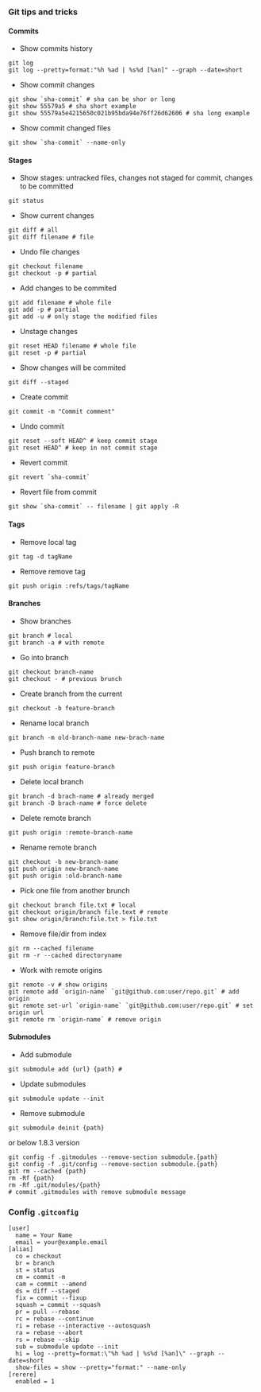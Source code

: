 ### Git tips and tricks

#### Commits

* Show commits history
```
git log
git log --pretty=format:"%h %ad | %s%d [%an]" --graph --date=short
```

* Show commit changes
```
git show `sha-commit` # sha can be shor or long
git show 55579a5 # sha short example
git show 55579a5e4215650c021b95bda94e76ff26d62606 # sha long example
```

* Show commit changed files
```
git show `sha-commit` --name-only
```

#### Stages

* Show stages: untracked files, changes not staged for commit, changes to be committed
```
git status
```

* Show current changes
```
git diff # all
git diff filename # file
```

* Undo file changes
```
git checkout filename
git checkout -p # partial
```

* Add changes to be commited
```
git add filename # whole file
git add -p # partial
git add -u # only stage the modified files
```

* Unstage changes
```
git reset HEAD filename # whole file
git reset -p # partial
```

* Show changes will be commited
```
git diff --staged
```

* Create commit
```
git commit -m "Commit comment"
```

* Undo commit
```
git reset --soft HEAD^ # keep commit stage
git reset HEAD^ # keep in not commit stage
```

* Revert commit
```
git revert `sha-commit`
```

* Revert file from commit
```
git show `sha-commit` -- filename | git apply -R
```

#### Tags

* Remove local tag
```
git tag -d tagName
```

* Remove remove tag
```
git push origin :refs/tags/tagName
```

#### Branches

* Show branches
```
git branch # local
git branch -a # with remote
```

* Go into branch
```
git checkout branch-name
git checkout - # previous brunch
```

* Create branch from the current 
```
git checkout -b feature-branch
```

* Rename local branch
```
git branch -m old-branch-name new-brach-name
```

* Push branch to remote 
```
git push origin feature-branch
```

* Delete local branch
```
git branch -d brach-name # already merged
git branch -D brach-name # force delete
```

* Delete remote branch
```
git push origin :remote-branch-name
```

* Rename remote branch
```
git checkout -b new-branch-name
git push origin new-branch-name
git push origin :old-branch-name
```

* Pick one file from another brunch
```
git checkout branch file.txt # local
git checkout origin/branch file.text # remote
git show origin/branch:file.txt > file.txt
```

* Remove file/dir from index
```
git rm --cached filename
git rm -r --cached directoryname
```

* Work with remote origins
```
git remote -v # show origins
git remote add `origin-name` `git@github.com:user/repo.git` # add origin
git remote set-url `origin-name` `git@github.com:user/repo.git` # set origin url
git remote rm `origin-name` # remove origin
```

#### Submodules

* Add submodule
```
git submodule add {url} {path} #
```

* Update submodules
```
git submodule update --init
```

* Remove submodule
```
git submodule deinit {path}
```
or below 1.8.3 version
```
git config -f .gitmodules --remove-section submodule.{path}
git config -f .git/config --remove-section submodule.{path}
git rm --cached {path}
rm -Rf {path}
rm -Rf .git/modules/{path}
# commit .gitmodules with remove submodule message
```

### Config `.gitconfig`
```
[user]
  name = Your Name
  email = your@example.email
[alias]
  co = checkout
  br = branch
  st = status
  cm = commit -m
  cam = commit --amend
  ds = diff --staged
  fix = commit --fixup
  squash = commit --squash
  pr = pull --rebase
  rc = rebase --continue
  ri = rebase --interactive --autosquash
  ra = rebase --abort
  rs = rebase --skip
  sub = submodule update --init
  hi = log --pretty=format:\"%h %ad | %s%d [%an]\" --graph --date=short
  show-files = show --pretty="format:" --name-only
[rerere]
  enabled = 1
```

